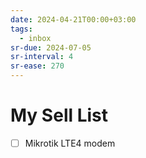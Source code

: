 ```yaml
---
date: 2024-04-21T00:00+03:00
tags:
  - inbox
sr-due: 2024-07-05
sr-interval: 4
sr-ease: 270
---
```


# My Sell List

- [ ] Mikrotik LTE4 modem
